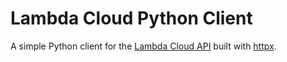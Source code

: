# Lambda Cloud Python Client

A simple Python client for the [Lambda Cloud API](https://cloud.lambdalabs.com/api/v1/docs#overview--response-types-and-formats) built with [httpx](https://www.python-httpx.org/).
